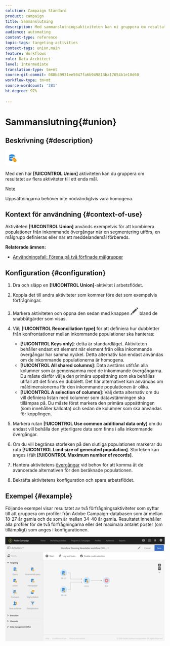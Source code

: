 ```yaml
---
solution: Campaign Standard
product: campaign
title: Sammanslutning
description: Med sammanslutningsaktiviteten kan ni gruppera om resultatet av flera aktiviteter till ett enda mål.
audience: automating
content-type: reference
topic-tags: targeting-activities
context-tags: union,main
feature: Workflows
role: Data Architect
level: Intermediate
translation-type: tm+mt
source-git-commit: 088b49931ee5047fa6b949813ba17654b1e10d60
workflow-type: tm+mt
source-wordcount: '381'
ht-degree: 97%

---
```



# Sammanslutning{#union}

## Beskrivning {#description}

![](assets/union.png)

Med den här **[!UICONTROL Union]** aktiviteten kan du gruppera om resultatet av flera aktiviteter till ett enda mål.

>[!NOTE]
>
>Uppsättningarna behöver inte nödvändigtvis vara homogena.

## Kontext för användning {#context-of-use}

Aktiviteten **[!UICONTROL Union]** används exempelvis för att kombinera populationer från inkommande övergångar när en segmentering utförs, en målgrupp definieras eller när ett meddelandemål förbereds.  

**Relaterade ämnen:**

* [Användningsfall: Förena på två förfinade målgrupper](../../automating/using/union-on-two-refined-audiences.md)

## Konfiguration {#configuration}

1. Dra och släpp en **[!UICONTROL Union]**-aktivitet i arbetsflödet.
1. Koppla det till andra aktiviteter som kommer före det som exempelvis förfrågningar.
1. Markera aktiviteten och öppna den sedan med knappen ![](assets/edit_darkgrey-24px.png) bland de snabbåtgärder som visas.
1. Välj **[!UICONTROL Reconciliation type]** för att definiera hur dubbletter från konfrontationer mellan inkommande populationer ska hanteras:

   * **[!UICONTROL Keys only]**: detta är standardläget.  Aktiviteten behåller endast ett element när element från olika inkommande övergångar har samma nyckel.  Detta alternativ kan endast användas om de inkommande populationerna är homogena.
   * **[!UICONTROL All shared columns]**: Data avstäms utifrån alla kolumner som är gemensamma med de inkommande övergångarna.  Du måste därför välja den primära uppsättning som ska behållas utifall att det finns en dubblett.  Det här alternativet kan användas om måldimensionerna för den inkommande populationen är olika.
   * **[!UICONTROL A selection of columns]**: Välj detta alternativ om du vill definiera listan med kolumner som datavstämningen ska tillämpas på. Du måste först markera den primära uppsättningen (som innehåller källdata) och sedan de kolumner som ska användas för kopplingen.

1. Markera rutan **[!UICONTROL Use common additional data only]** om du endast vill behålla den ytterligare data som finns i alla inkommande övergångar.
1. Om du vill begränsa storleken på den slutliga populationen markerar du ruta **[!UICONTROL Limit size of generated population]**.  Storleken kan anges i fält **[!UICONTROL Maximum number of records]**.
1. Hantera aktivitetens [övergångar](../../automating/using/activity-properties.md) vid behov för att komma åt de avancerade alternativen för den beräknade populationen.
1. Bekräfta aktivitetens konfiguration och spara arbetsflödet.

## Exempel {#example}

Följande exempel visar resultatet av två förfrågningsaktiviteter som syftar till att gruppera om profiler från Adobe Campaign-databasen som är mellan 18-27 år gamla och de som är mellan 34-40 år gamla.  Resultatet innehåller alla profiler för de två förfrågningarna eller det maximala antalet poster (om tillämpligt) som anges i konfigurationen.

![](assets/wkf_union_example.png)